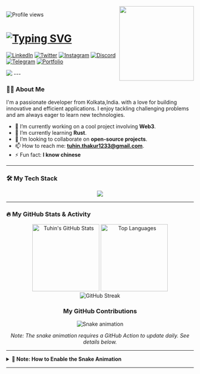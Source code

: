 <!-- 
====================================================================================================
|                                      HI THERE, I'M TUHIN! 👋                                     |
==================================================================================================== 
-->
<img align='right' src='https://user-images.githubusercontent.com/5713670/87202985-820dcb80-c2b6-11ea-9f56-7ec461c497c3.gif' width='200'>
<div align="">
  <!-- Visitor Badge -->
  <p>
    <img src="https://komarev.com/ghpvc/?username=Tuhin810&label=PROFILE+VIEWS&color=blueviolet&style=flat-square" alt="Profile views" />
  </p>
  
  <!-- Animated Typing Title -->
  <h1>
    <a href="https://github.com/Tuhin810">
      <img src="https://readme-typing-svg.herokuapp.com?font=Fira+Code&size=28&pause=1000&color=5865F2&center=true&vCenter=true&width=435&lines=Hey%2C+I'm+Tuhin!;I'm+a+Full-Stack+Developer;I+love+to+build+%26+create.;Welcome+to+my+profile!" alt="Typing SVG" />
    </a>
  </h1>

  <!-- Social Media Badges -->
<p>
  <!-- Replace "#" with your actual links -->
  <a href="#" target="_blank"><img src="https://skillicons.dev/icons?i=linkedin" alt="LinkedIn"></a>
  <a href="#" target="_blank"><img src="https://skillicons.dev/icons?i=twitter" alt="Twitter"></a>
  <a href="#" target="_blank"><img src="https://skillicons.dev/icons?i=instagram" alt="Instagram"></a>
  <a href="#" target="_blank"><img src="https://skillicons.dev/icons?i=discord" alt="Discord"></a>
  <a href="#" target="_blank"><img src="https://skillicons.dev/icons?i=telegram" alt="Telegram"></a>
  <a href="#" target="_blank"><img src="https://skillicons.dev/icons?i=chrome" alt="Portfolio"></a>
</p>


</div>
<img src="https://i.pinimg.com/originals/c7/2d/14/c72d14aeeb05acf7eefc46c3035b471d.gif"/>
---

<!-- 
====================================================================================================
|                                           ABOUT ME 👨‍💻                                           |
==================================================================================================== 
-->
### 👨‍💻 About Me

<!-- Introduce yourself! Tell the world what you're passionate about. -->
I'm a passionate developer from Kolkata,India. with a love for building innovative and efficient applications. I enjoy tackling challenging problems and am always eager to learn new technologies.

- 🔭 I’m currently working on a cool project involving **Web3**.
- 🌱 I’m currently learning **Rust**.
- 👯 I’m looking to collaborate on **open-source projects**.
- 📫 How to reach me: **tuhin.thakur1233@gmail.com**.
- ⚡ Fun fact: **I know chinese**

---

<!-- 
====================================================================================================
|                                        MY TECH STACK 🛠️                                          |
==================================================================================================== 
-->
### 🛠️ My Tech Stack

<!-- Add or remove icons from the list below. Find more icons at https://skillicons.dev/ -->
<p align="center">
 <a href="https://skillicons.dev">
  <img src="https://skillicons.dev/icons?i=js,ts,react,nextjs,nodejs,express,mongodb,py,docker,git,vscode,postman,aws,gcp,firebase,postgres&perline=8" />
</a>

</p>

---

<!-- 
====================================================================================================
|                                     GITHUB STATS & ACTIVITY 🔥                                   |
==================================================================================================== 
-->
### 🔥 My GitHub Stats & Activity

<div align="center">
  
  <!-- GitHub Stats Card -->
  <img src="https://github-readme-stats.vercel.app/api?username=Tuhin810&show_icons=true&theme=dracula&include_all_commits=true&count_private=true" alt="Tuhin's GitHub Stats" style="height: 180px;"/>
  
  <!-- Top Languages Card -->
  <img src="https://github-readme-stats.vercel.app/api/top-langs/?username=Tuhin810&layout=compact&langs_count=8&theme=dracula" alt="Top Languages" style="height: 180px;"/>
  
  <!-- GitHub Streak Card -->
  <br/>
  <img src="http://github-readme-streak-stats.herokuapp.com?user=Tuhin810&theme=dracula&hide_border=false" alt="GitHub Streak" />
</div>

<!-- Contribution Grid Snake Animation -->
<div align="center">
  <h3>My GitHub Contributions</h3>
  <img src="https://raw.githubusercontent.com/Tuhin810/Tuhin810/output/github-contribution-grid-snake.svg" alt="Snake animation">
  <p><i>Note: The snake animation requires a GitHub Action to update daily. See details below.</i></p>
</div>

---

<!-- 
====================================================================================================
|                                       IMPORTANT NOTE 📝                                          |
==================================================================================================== 
-->
<details>
<summary><b>📝 Note: How to Enable the Snake Animation</b></summary>
<br>
The contribution snake animation above will show as a broken image at first. To fix this, you need to create a simple GitHub Action that runs automatically to generate the animation file.

**Don't worry, it's easy! Just follow these 3 steps:**

1.  In your `Tuhin810` repository, create a new folder named `.github`, and inside that, another folder named `workflows`. The final path should be `.github/workflows`.
2.  Inside the `workflows` folder, create a new file named `main.yml`.
3.  Copy and paste the code below into the `main.yml` file:

    ```yml
    name: Generate Snake Animation
    on:
      schedule:
        - cron: "0 */12 * * *" # Runs every 12 hours
      workflow_dispatch:
    jobs:
      build:
        runs-on: ubuntu-latest
        steps:
          - uses: actions/checkout@v2
          - uses: Platane/snk@v2
            with:
              github_user_name: ${{ github.repository_owner }}
              svg_out_path: dist/github-contribution-grid-snake.svg
          - uses: crazy-max/ghaction-github-pages@v2.5.0
            with:
              target_branch: output
              build_dir: dist
            env:
              GITHUB_TOKEN: ${{ secrets.GITHUB_TOKEN }}
    ```

After saving this file, the animation will be generated within a few minutes and will update automatically every 12 hours!

</details>

---
